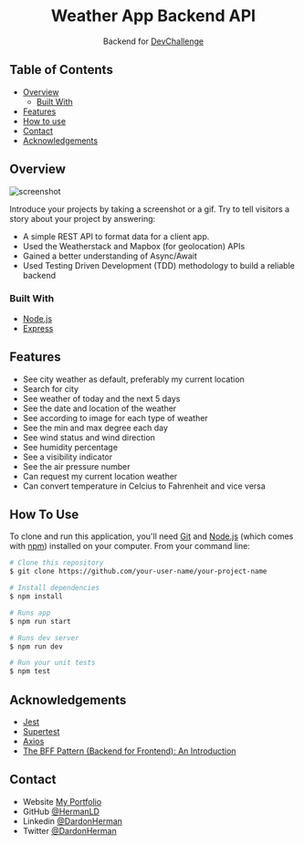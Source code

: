 <!-- Please update value in the {}  -->

<h1 align="center">Weather App Backend API</h1>

<div align="center">
   Backend for <a href="https://devchallenges.io/">DevChallenge</a>
</div>

<!-- TABLE OF CONTENTS -->

## Table of Contents

- [Overview](#overview)
  - [Built With](#built-with)
- [Features](#features)
- [How to use](#how-to-use)
- [Contact](#contact)
- [Acknowledgements](#acknowledgements)

<!-- OVERVIEW -->

## Overview

![screenshot](https://miro.medium.com/max/1400/1*2BaGJecjJNBk0gGCUQJO2w.png)

Introduce your projects by taking a screenshot or a gif. Try to tell visitors a story about your project by answering:

- A simple REST API to format data for a client app.
- Used the Weatherstack and Mapbox (for geolocation) APIs
- Gained a better understanding of Async/Await
- Used Testing Driven Development (TDD) methodology to build a reliable backend

### Built With

<!-- This section should list any major frameworks that you built your project using. Here are a few examples.-->

- [Node.js](https://nodejs.org/)
- [Express](https://expressjs.com/)

## Features

<!-- List the features of your application or follow the template. Don't share the figma file here :) -->

- See city weather as default, preferably my current location
- Search for city
- See weather of today and the next 5 days
- See the date and location of the weather
- See according to image for each type of weather
- See the min and max degree each day
- See wind status and wind direction
- See humidity percentage
- See a visibility indicator
- See the air pressure number
- Can request my current location weather
- Can convert temperature in Celcius to Fahrenheit and vice versa

## How To Use

To clone and run this application, you'll need [Git](https://git-scm.com) and [Node.js](https://nodejs.org/en/download/) (which comes with [npm](http://npmjs.com)) installed on your computer. From your command line:

```bash
# Clone this repository
$ git clone https://github.com/your-user-name/your-project-name

# Install dependencies
$ npm install

# Runs app
$ npm run start

# Runs dev server
$ npm run dev

# Run your unit tests
$ npm test

```

## Acknowledgements

<!-- This section should list any articles or add-ons/plugins that helps you to complete the project. This is optional but it will help you in the future. For example: -->

- [Jest](https://jestjs.io/)
- [Supertest](https://www.npmjs.com/package/supertest)
- [Axios](https://axios-http.com/)
- [The BFF Pattern (Backend for Frontend): An Introduction](https://blog.bitsrc.io/bff-pattern-backend-for-frontend-an-introduction-e4fa965128bf)

## Contact

- Website [My Portfolio](https://portfolio-olive-alpha.vercel.app/)
- GitHub [@HermanLD](https://github.com/HermanLD/)
- Linkedin [@DardonHerman](https://twitter.com/DardonHerman/)
- Twitter [@DardonHerman](https://twitter.com/DardonHerman/)
